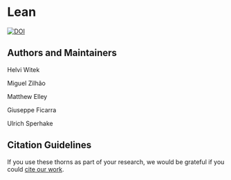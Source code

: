 # Lean

[![DOI](https://zenodo.org/badge/DOI/10.5281/zenodo.3565474.svg)](https://doi.org/10.5281/zenodo.3565474)


## Authors and Maintainers

Helvi Witek

Miguel Zilhão

Matthew Elley

Giuseppe Ficarra

Ulrich Sperhake


## Citation Guidelines

If you use these thorns as part of your research, we would be grateful if you
could [cite our work](https://bitbucket.org/canuda/lean_public/src/master/manifest/canuda.bib).
